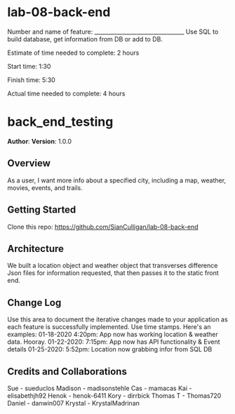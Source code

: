 # lab-08-back-end

Number and name of feature: ________________________________
Use SQL to build database, get information from DB or add to DB.


Estimate of time needed to complete: 2 hours

Start time: 1:30

Finish time: 5:30

Actual time needed to complete: 4 hours

# back_end_testing
**Author**: 
**Version**: 1.0.0 

## Overview

As a user, I want more info about a specified city, including a map, weather, movies, events, and trails.

## Getting Started

Clone this repo: https://github.com/SianCulligan/lab-08-back-end

## Architecture

We built a location object and weather object that transverses difference Json files for information requested, that then passes it to the static front end.

## Change Log
 Use this area to document the iterative changes made to your application as each feature is successfully implemented. Use time stamps. Here's an examples:
01-18-2020 4:20pm: App now has working location & weather data. Hooray.
01-22-2020: 7:15pm: App now has API functionality & Event details
01-25-2020: 5:52pm: Location now grabbing infor from SQL DB

## Credits and Collaborations

Sue - sueduclos
Madison - madisonstehle
Cas - mamacas
Kai - elisabethjh92
Henok - henok-6411 
Kory - dirrbick
Thomas T - Thomas720
Daniel - danwin007
Krystal - KrystalMadrinan

